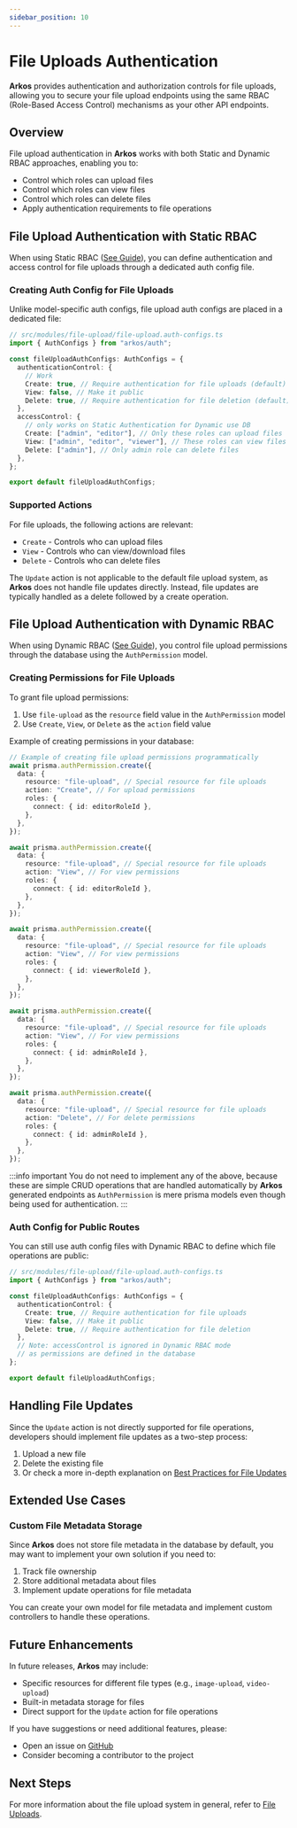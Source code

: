 ```yaml
---
sidebar_position: 10
---
```


# File Uploads Authentication

**Arkos** provides authentication and authorization controls for file uploads, allowing you to secure your file upload endpoints using the same RBAC (Role-Based Access Control) mechanisms as your other API endpoints.

## Overview

File upload authentication in **Arkos** works with both Static and Dynamic RBAC approaches, enabling you to:

- Control which roles can upload files
- Control which roles can view files
- Control which roles can delete files
- Apply authentication requirements to file operations

## File Upload Authentication with Static RBAC

When using Static RBAC ([See Guide](/docs/advanced-guide/static-rbac-authentication)), you can define authentication and access control for file uploads through a dedicated auth config file.

### Creating Auth Config for File Uploads

Unlike model-specific auth configs, file upload auth configs are placed in a dedicated file:

```ts
// src/modules/file-upload/file-upload.auth-configs.ts
import { AuthConfigs } from "arkos/auth";

const fileUploadAuthConfigs: AuthConfigs = {
  authenticationControl: {
    // Work
    Create: true, // Require authentication for file uploads (default)
    View: false, // Make it public
    Delete: true, // Require authentication for file deletion (default)
  },
  accessControl: {
    // only works on Static Authentication for Dynamic use DB
    Create: ["admin", "editor"], // Only these roles can upload files
    View: ["admin", "editor", "viewer"], // These roles can view files
    Delete: ["admin"], // Only admin role can delete files
  },
};

export default fileUploadAuthConfigs;
```

### Supported Actions

For file uploads, the following actions are relevant:

- `Create` - Controls who can upload files
- `View` - Controls who can view/download files
- `Delete` - Controls who can delete files

The `Update` action is not applicable to the default file upload system, as **Arkos** does not handle file updates directly. Instead, file updates are typically handled as a delete followed by a create operation.

## File Upload Authentication with Dynamic RBAC

When using Dynamic RBAC ([See Guide](/docs/advanced-guide/dynamic-rbac-authentication)), you control file upload permissions through the database using the `AuthPermission` model.

### Creating Permissions for File Uploads

To grant file upload permissions:

1. Use `file-upload` as the `resource` field value in the `AuthPermission` model
2. Use `Create`, `View`, or `Delete` as the `action` field value

Example of creating permissions in your database:

```ts
// Example of creating file upload permissions programmatically
await prisma.authPermission.create({
  data: {
    resource: "file-upload", // Special resource for file uploads
    action: "Create", // For upload permissions
    roles: {
      connect: { id: editorRoleId },
    },
  },
});

await prisma.authPermission.create({
  data: {
    resource: "file-upload", // Special resource for file uploads
    action: "View", // For view permissions
    roles: {
      connect: { id: editorRoleId },
    },
  },
});

await prisma.authPermission.create({
  data: {
    resource: "file-upload", // Special resource for file uploads
    action: "View", // For view permissions
    roles: {
      connect: { id: viewerRoleId },
    },
  },
});

await prisma.authPermission.create({
  data: {
    resource: "file-upload", // Special resource for file uploads
    action: "View", // For view permissions
    roles: {
      connect: { id: adminRoleId },
    },
  },
});

await prisma.authPermission.create({
  data: {
    resource: "file-upload", // Special resource for file uploads
    action: "Delete", // For delete permissions
    roles: {
      connect: { id: adminRoleId },
    },
  },
});
```

:::info important
You do not need to implement any of the above, because these are simple CRUD operations that are handled automatically by **Arkos** generated endpoints as `AuthPermission` is mere prisma models even though being used for authentication.
:::

### Auth Config for Public Routes

You can still use auth config files with Dynamic RBAC to define which file operations are public:

```ts
// src/modules/file-upload/file-upload.auth-configs.ts
import { AuthConfigs } from "arkos/auth";

const fileUploadAuthConfigs: AuthConfigs = {
  authenticationControl: {
    Create: true, // Require authentication for file uploads
    View: false, // Make it public
    Delete: true, // Require authentication for file deletion
  },
  // Note: accessControl is ignored in Dynamic RBAC mode
  // as permissions are defined in the database
};

export default fileUploadAuthConfigs;
```

## Handling File Updates

Since the `Update` action is not directly supported for file operations, developers should implement file updates as a two-step process:

1. Upload a new file
2. Delete the existing file
3. Or check a more in-depth explanation on [Best Practices for File Updates](/docs/core-concepts/file-uploads#best-practices-for-file-updates)

## Extended Use Cases

### Custom File Metadata Storage

Since **Arkos** does not store file metadata in the database by default, you may want to implement your own solution if you need to:

1. Track file ownership
2. Store additional metadata about files
3. Implement update operations for file metadata

You can create your own model for file metadata and implement custom controllers to handle these operations.

## Future Enhancements

In future releases, **Arkos** may include:

- Specific resources for different file types (e.g., `image-upload`, `video-upload`)
- Built-in metadata storage for files
- Direct support for the `Update` action for file operations

If you have suggestions or need additional features, please:

- Open an issue on [GitHub](https://github.com/uanela/arkos/issues)
- Consider becoming a contributor to the project

## Next Steps

For more information about the file upload system in general, refer to [File Uploads](/docs/core-concepts/file-uploads).
